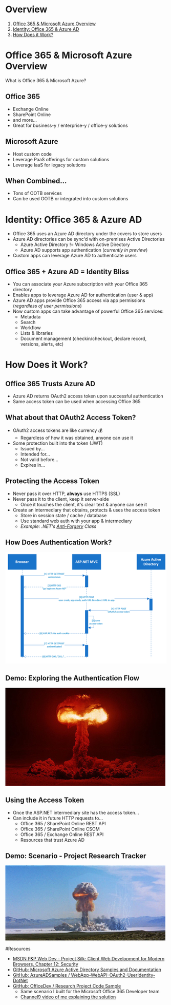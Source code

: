 Overview
========
1. [Office 365 & Microsoft Azure Overview](#office-365--microsoft-azure-overview)
2. [Identity: Office 365 & Azure AD](#identity-office-365--azure-ad)
3. [How Does it Work?](#how-does-it-work)



Office 365 & Microsoft Azure Overview
=====================================
What is Office 365 & Microsoft Azure?



Office 365
----------
- Exchange Online
- SharePoint Online
- and more...
- Great for business-y / enterprise-y / office-y solutions



Microsoft Azure
---------------
- Host custom code
- Leverage PaaS offerings for custom solutions
- Leverage IaaS for legacy solutions



When Combined...
----------------
- Tons of OOTB services
- Can be used OOTB or integrated into custom solutions



Identity: Office 365 & Azure AD
===============================
- Office 365 uses an Azure AD directory under the covers to store users
- Azure AD directories can be sync'd with on-premises Active Directories
  - Azure Active Directory != Windows Active Directory
  - Azure AD supports app authentication (*currently in preview*)
- Custom apps can leverage Azure AD to authenticate users



Office 365 + Azure AD = Identity Bliss
--------------------------------------
- You can associate your Azure subscription with your Office 365 directory
- Enables apps to leverage Azure AD for authentication (user & app)
- Azure AD apps provide Office 365 access via app permissions (*regardless of user permissions*)
- Now custom apps can take advantage of powerful Office 365 services:
  - Metadata
  - Search
  - Workflow
  - Lists & libraries
  - Document management (checkin/checkout, declare record, versions, alerts, etc)



How Does it Work?
=================

Office 365 Trusts Azure AD
--------------------------
- Azure AD returns OAuth2 access token upon successful authentication
- Same access token can be used when accessing Office 365



What about that OAuth2 Access Token?
------------------------------------
- OAuth2 access tokens are like currency :moneybag:
  - Regardless of how it was obtained, anyone can use it
- Some protection built into the token (JWT)
  - Issued by...
  - Intended for...
  - Not valid before...
  - Expires in...



Protecting the Access Token
---------------------------
- Never pass it over HTTP, **always** use HTTPS (SSL) 
- Never pass it to the client, keep it server-side
  - Once it touches the client, it's clear text & anyone can see it
- Create an intermediary that obtains, protects & uses the access token
  - Store in session state / cache / database
  - Use standard web auth with your app & intermediary
  - *Example: .NET's [Anti-Forgery](http://msdn.microsoft.com/en-us/library/system.web.helpers.antiforgery.aspx) Class*



How Does Authentication Work?
-----------------------------
![](img/authflow01.png)



Demo: Exploring the Authentication Flow
---------------------------------------
![demo time](img/bomb.jpg)



Using the Access Token
----------------------
- Once the ASP.NET intermediary site has the access token...
- Can include it in future HTTP requests to...
  - Office 365 / SharePoint Online REST API
  - Office 365 / SharePoint Online CSOM
  - Office 365 / Exchange Online REST API
  - Resources that trust Azure AD



Demo: Scenario - Project Research Tracker
-----------------------------------------
![demo time](img/bomb.gif)



#Resources
- [MSDN P&P Web Dev - Project Silk: Client Web Development for Modern Browsers, Chapter 12: Security](http://msdn.microsoft.com/en-us/library/hh404095.aspx)
- [GitHub: Microsoft Azure Active Directory Samples and Documentation](https://github.com/AzureADSamples)
- [GitHub: AzureADSamples / WebApp-WebAPI-OAuth2-UserIdentity-DotNet](https://github.com/AzureADSamples/WebApp-WebAPI-OAuth2-UserIdentity-DotNet)
- [GitHub: OfficeDev / Research Project Code Sample](https://github.com/OfficeDev/Research-Project-Code-Sample)
  + Same scenario I built for the Microsoft Office 365 Developer team
  + [Channel9 video of me explaining the solution](http://channel9.msdn.com/Blogs/Office-365-Dev/Getting-started-with-the-Research-Project-Tracker-AngularJS-Office-365-API-Code-Sample)